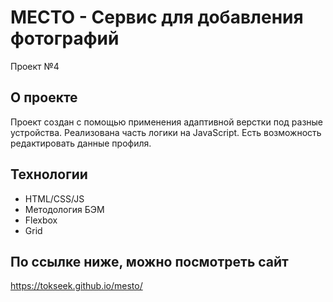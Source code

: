 # МЕСТО - Сервис для добавления фотографий
Проект №4

## О проекте

Проект создан с помощью применения адаптивной верстки под разные устройства.
Реализована часть логики на JavaScript. Есть возможность редактировать данные профиля.

## Технологии

+ HTML/CSS/JS
+ Методология БЭМ
+ Flexbox
+ Grid

## По ссылке ниже, можно посмотреть сайт
https://tokseek.github.io/mesto/

